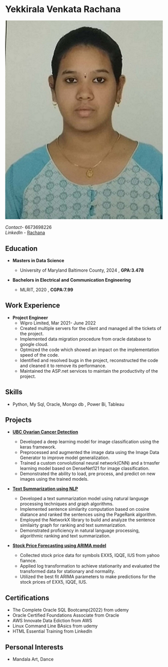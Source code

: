 # Yekkirala Venkata Rachana

![Headshot](headshot.jpg) 

*Contact*- 6673698226 \
*LinkedIn* - [Rachana](www.linkedin.com/in/yekkirala-venkata-rachana-4150881a9)

## Education

- **Masters in Data Science**
  - University of Maryland Baltimore County, 2024 , **GPA:3.478**

- **Bachelors in Electrical and Communication Engineering**
  - MLRIT, 2020 , **CGPA:7.99**

## Work Experience

- **Project Engineer**
  - Wipro Limited, Mar 2021- June 2022 
  -  Created multiple servers for the client and managed all the tickets of the project. 
  -  Implemented data migration procedure from oracle database to google cloud. 
  -  Optmized the code which showed an impact on the implementation speed of the code. 
  -  Identified and resolved bugs in the project, reconstructed the code and cleaned it to remove its performance.
  -  Maintained the ASP.net services to maintain the productivity of the project.

## Skills

- Python, My Sql, Oracle, Mongo db , Power Bi, Tableau

## Projects

- [**UBC Ovarian Cancer Detection**](https://github.com/RachanaYekkirala18/Project/tree/main/Ubc_Ovarian_Cancer)
   - Developed a deep learning model for image classification using the keras framework.
   - Preprocessed and augmented the image data using the Image Data Generator to improve model generalization.
   - Trained a custom convolutional neural network(CNN) and a trnasfer learning model based on DenseNet121 for image classification.
   - Demonstrated the ability to load, pre process, and predict on new images using the trained models.

- [**Text Summarization using NLP**](https://github.com/RachanaYekkirala18/Project/tree/main/Text%20Summarizer)
   - Developed a text summarization model using natural langusge processing techniques and graph algorithms.
   - Implemented sentence similarity computation based on cosine diatance and ranked the sentences using the PageRank algorithm.
   - Employed the NetworkX library to build and analyze the sentence similairty graph for ranking and text summarization.
   - Demonstrated proficiency in natural language processing, algorithmic ranking and text summarization.

- [**Stock Price Forecasting using ARIMA model**](https://github.com/RachanaYekkirala18/Project/tree/main/Stock%20Price%20Forecasting)
   - Collected stock price data for symbols EXX5, IQQE, IUS from yahoo fiannce.
   - Applied log transformation to achieve stationarity and evaluated the transformed data for stationary and normality.
    - Utilized the best fit ARIMA parameters to make predictions for the stock prices of EXX5, IQQE, IUS.

## Certifications

- The Complete Oracle SQL Bootcamp(2022) from udemy
- Oracle Certified Foundations Associate from Oracle
- AWS Innovate Data Ediction from AWS
- Linux Command Line BAsics from udemy
- HTML Essential Training from LinkedIn

## Personal Interests

- Mandala Art, Dance

